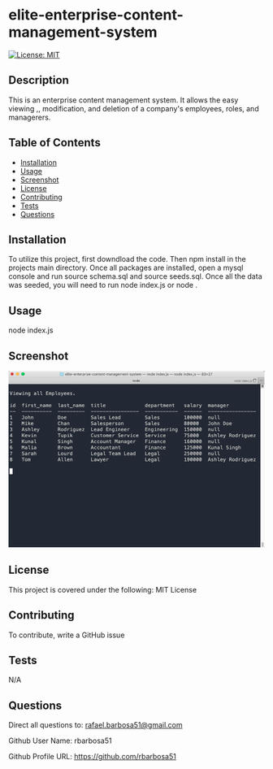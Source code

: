 # elite-enterprise-content-management-system

[![License: MIT](https://img.shields.io/badge/License-MIT-yellow.svg)](https://opensource.org/licenses/MIT)

## Description

This is an enterprise content management system. It allows the easy viewing ,, modification, and deletion of a company's employees, roles, and managerers.

## Table of Contents

- [Installation](#installation)
- [Usage](#usage)
- [Screenshot](#screenshot)
- [License](#license)
- [Contributing](#contributing)
- [Tests](#tests)
- [Questions](#questions)

## Installation

To utilize this project, first downdload the code. Then npm install in the projects main directory. Once all packages are installed, open a mysql console and run source schema.sql and source seeds.sql. Once all the data was seeded, you will need to run node index.js or node .

## Usage

node index.js

## Screenshot

[![A video thumbnail ](./assets/screenshot.png)](https://drive.google.com/file/d/1pa1OGJvvbo8WGRaGIt2uiTmiiB2VLJSR/view)

## License

This project is covered under the following: MIT License

## Contributing

To contribute, write a GitHub issue

## Tests

N/A

## Questions

Direct all questions to: rafael.barbosa51@gmail.com

Github User Name: rbarbosa51

Github Profile URL: https://github.com/rbarbosa51